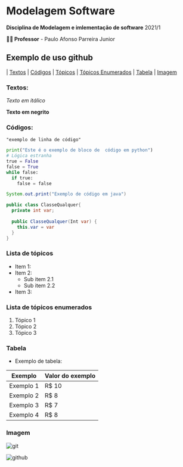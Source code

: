 # Modelagem Software

**Disciplina de Modelagem e imlementação de software** 2021/1 

**:man_teacher: Professor** - Paulo Afonso Parreira Junior

## Exemplo de uso github

| [Textos](#textos) | [Códigos](#códigos:) | [Tópicos](#lista-de-tópicos) | [Tópicos Enumerados](#lista-de-tópicos-enumerados) | [Tabela](#tabela) | [Imagem](#imagem)

### Textos:

*Texto em itálico*

**Texto em negrito**

### Códigos:
`"exemplo de linha de código"`

```Python
print("Este é o exemplo de bloco de  código em python")
# Lógica estranha
true = False
false = True
while false:
  if true:
    false = false
```

```java
System.out.print("Exemplo de código em java")

public class ClasseQualquer{
  private int var;
  
  public ClasseQualquer(Int var) {
    this.var = var
  }
}
```

### Lista de tópicos
* Item 1:
* Item 2:
    * Sub item 2.1
    * Sub item 2.2
* Item 3:

### Lista de tópicos enumerados
1. Tópico 1
2. Tópico 2
3. Tópico 3

### Tabela
- Exemplo de tabela:

Exemplo   | Valor do exemplo
--------- | ------
Exemplo 1 | R$ 10
Exemplo 2 | R$ 8
Exemplo 3 | R$ 7
Exemplo 4 | R$ 8

### Imagem
![git](https://blog-geek-midia.s3.amazonaws.com/wp-content/uploads/2020/08/06103546/comandos-git.png)

![github](https://t2.tudocdn.net/510706?w=646&h=284)
